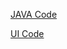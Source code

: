 [JAVA Code](./https://github.com/ACHarrison32/Software-Engineering---Lunch-Decider-App/tree/main/Coding/main/java/com/example/myapplication)

[UI Code](./https://github.com/ACHarrison32/Software-Engineering---Lunch-Decider-App/tree/main/Coding/main/res/layout)
